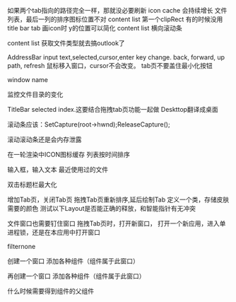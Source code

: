 如果两个tab指向的路径完全一样，那就没必要刷新
icon cache 会持续增长
文件列表，最后一列的排序图标位置不对
content list 第一个clipRect 有的时候没用
title bar tab 画icon时 y的位置可以简化
content list 横向滚动条

content list 获取文件类型就去搞outlook了

AddressBar input text,selected,cursor,enter key change.
back, forward, up path, refresh
鼠标移入窗口，cursor不会改变。
tab页不要盖住最小化按钮

window name

监控文件目录的变化


TitleBar selected index.这要结合拖拽tab页功能一起做
Deskttop翻译成桌面

滚动条应该：SetCapture(root->hwnd);ReleaseCapture();


滚动滚动条还是会内存泄露


在一轮渲染中ICON图标缓存
列表按时间排序

输入框，输入文本
最近使用过的文件

双击标题栏最大化


增加Tab页，关闭Tab页
拖拽Tab页重新排序,延后绘制Tab
定义一个类，存储皮肤需要的颜色
测试以下Layout是否能正确的释放，和智能指针有无冲突

文件窗口也需要钉住窗口
拖拽Tab页时，打开新窗口，
打开一个新应用，进入单进程锁，还是在本应用中打开窗口


filternone


创建一个窗口
添加各种组件（组件属于此窗口）

再创建一个窗口
添加各种组件（组件属于此窗口）

什么时候需要得到组件的父组件